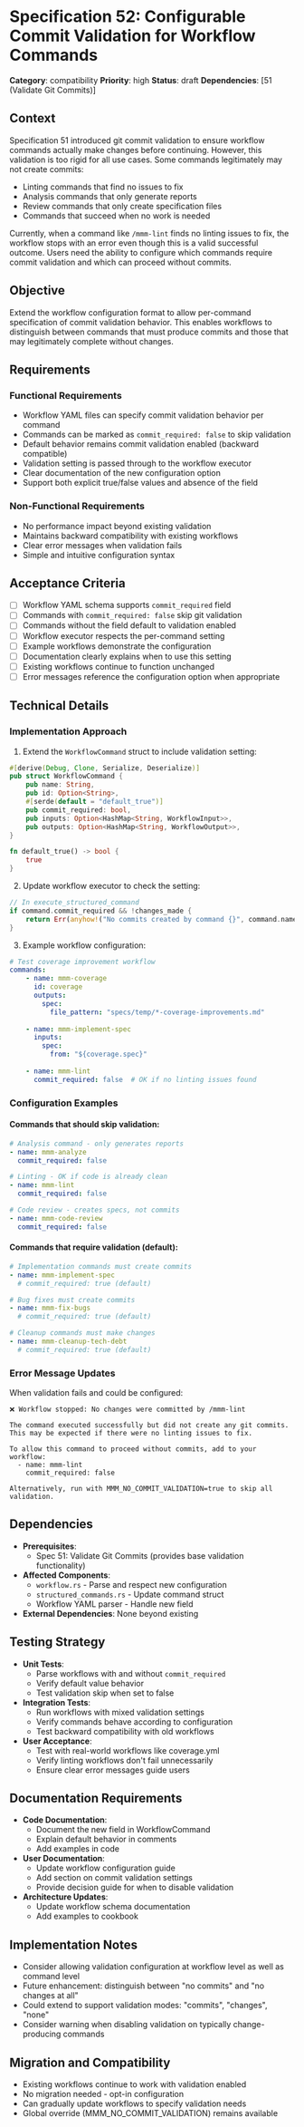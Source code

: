 # Specification 52: Configurable Commit Validation for Workflow Commands

**Category**: compatibility
**Priority**: high
**Status**: draft
**Dependencies**: [51 (Validate Git Commits)]

## Context

Specification 51 introduced git commit validation to ensure workflow commands actually make changes before continuing. However, this validation is too rigid for all use cases. Some commands legitimately may not create commits:

- Linting commands that find no issues to fix
- Analysis commands that only generate reports
- Review commands that only create specification files
- Commands that succeed when no work is needed

Currently, when a command like `/mmm-lint` finds no linting issues to fix, the workflow stops with an error even though this is a valid successful outcome. Users need the ability to configure which commands require commit validation and which can proceed without commits.

## Objective

Extend the workflow configuration format to allow per-command specification of commit validation behavior. This enables workflows to distinguish between commands that must produce commits and those that may legitimately complete without changes.

## Requirements

### Functional Requirements
- Workflow YAML files can specify commit validation behavior per command
- Commands can be marked as `commit_required: false` to skip validation
- Default behavior remains commit validation enabled (backward compatible)
- Validation setting is passed through to the workflow executor
- Clear documentation of the new configuration option
- Support both explicit true/false values and absence of the field

### Non-Functional Requirements
- No performance impact beyond existing validation
- Maintains backward compatibility with existing workflows
- Clear error messages when validation fails
- Simple and intuitive configuration syntax

## Acceptance Criteria

- [ ] Workflow YAML schema supports `commit_required` field
- [ ] Commands with `commit_required: false` skip git validation
- [ ] Commands without the field default to validation enabled
- [ ] Workflow executor respects the per-command setting
- [ ] Example workflows demonstrate the configuration
- [ ] Documentation clearly explains when to use this setting
- [ ] Existing workflows continue to function unchanged
- [ ] Error messages reference the configuration option when appropriate

## Technical Details

### Implementation Approach

1. Extend the `WorkflowCommand` struct to include validation setting:
```rust
#[derive(Debug, Clone, Serialize, Deserialize)]
pub struct WorkflowCommand {
    pub name: String,
    pub id: Option<String>,
    #[serde(default = "default_true")]
    pub commit_required: bool,
    pub inputs: Option<HashMap<String, WorkflowInput>>,
    pub outputs: Option<HashMap<String, WorkflowOutput>>,
}

fn default_true() -> bool {
    true
}
```

2. Update workflow executor to check the setting:
```rust
// In execute_structured_command
if command.commit_required && !changes_made {
    return Err(anyhow!("No commits created by command {}", command.name));
}
```

3. Example workflow configuration:
```yaml
# Test coverage improvement workflow
commands:
    - name: mmm-coverage
      id: coverage
      outputs:
        spec:
          file_pattern: "specs/temp/*-coverage-improvements.md"
    
    - name: mmm-implement-spec
      inputs:
        spec:
          from: "${coverage.spec}"
    
    - name: mmm-lint
      commit_required: false  # OK if no linting issues found
```

### Configuration Examples

#### Commands that should skip validation:
```yaml
# Analysis command - only generates reports
- name: mmm-analyze
  commit_required: false

# Linting - OK if code is already clean  
- name: mmm-lint
  commit_required: false

# Code review - creates specs, not commits
- name: mmm-code-review  
  commit_required: false
```

#### Commands that require validation (default):
```yaml
# Implementation commands must create commits
- name: mmm-implement-spec
  # commit_required: true (default)

# Bug fixes must create commits
- name: mmm-fix-bugs
  # commit_required: true (default)

# Cleanup commands must make changes
- name: mmm-cleanup-tech-debt
  # commit_required: true (default)
```

### Error Message Updates

When validation fails and could be configured:
```
❌ Workflow stopped: No changes were committed by /mmm-lint

The command executed successfully but did not create any git commits.
This may be expected if there were no linting issues to fix.

To allow this command to proceed without commits, add to your workflow:
  - name: mmm-lint
    commit_required: false

Alternatively, run with MMM_NO_COMMIT_VALIDATION=true to skip all validation.
```

## Dependencies

- **Prerequisites**: 
  - Spec 51: Validate Git Commits (provides base validation functionality)
- **Affected Components**: 
  - `workflow.rs` - Parse and respect new configuration
  - `structured_commands.rs` - Update command struct
  - Workflow YAML parser - Handle new field
- **External Dependencies**: None beyond existing

## Testing Strategy

- **Unit Tests**: 
  - Parse workflows with and without `commit_required`
  - Verify default value behavior
  - Test validation skip when set to false
- **Integration Tests**: 
  - Run workflows with mixed validation settings
  - Verify commands behave according to configuration
  - Test backward compatibility with old workflows
- **User Acceptance**: 
  - Test with real-world workflows like coverage.yml
  - Verify linting workflows don't fail unnecessarily
  - Ensure clear error messages guide users

## Documentation Requirements

- **Code Documentation**: 
  - Document the new field in WorkflowCommand
  - Explain default behavior in comments
  - Add examples in code
- **User Documentation**: 
  - Update workflow configuration guide
  - Add section on commit validation settings
  - Provide decision guide for when to disable validation
- **Architecture Updates**: 
  - Update workflow schema documentation
  - Add examples to cookbook

## Implementation Notes

- Consider allowing validation configuration at workflow level as well as command level
- Future enhancement: distinguish between "no commits" and "no changes at all"
- Could extend to support validation modes: "commits", "changes", "none"
- Consider warning when disabling validation on typically change-producing commands

## Migration and Compatibility

- Existing workflows continue to work with validation enabled
- No migration needed - opt-in configuration
- Can gradually update workflows to specify validation needs
- Global override (MMM_NO_COMMIT_VALIDATION) remains available